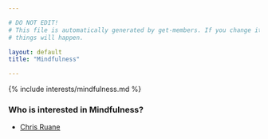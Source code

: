 ```yaml
---

# DO NOT EDIT!
# This file is automatically generated by get-members. If you change it, bad
# things will happen.

layout: default
title: "Mindfulness"

---
```


{% include interests/mindfulness.md %}

### Who is interested in Mindfulness?


* [Chris Ruane](../members/chris-ruane.html)
